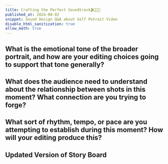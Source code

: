 ```yaml
---
title: Crafting the Perfect Soundtrack🎬🌟🧩📌
published_at: 2024-08-02
snippet: Sound Design Q&A about Self Potrait Video
disable_html_sanitization: true
allow_math: true
---
```


## What is the emotional tone of the broader portrait, and how are your editing choices going to support that tone generally?


## What does the audience need to understand about the relationship between shots in this moment? What connection are you trying to forge?


## What sort of rhythm, tempo, or pace are you attempting to establish during this moment? How will your editing produce this?


## Updated Version of Story Board